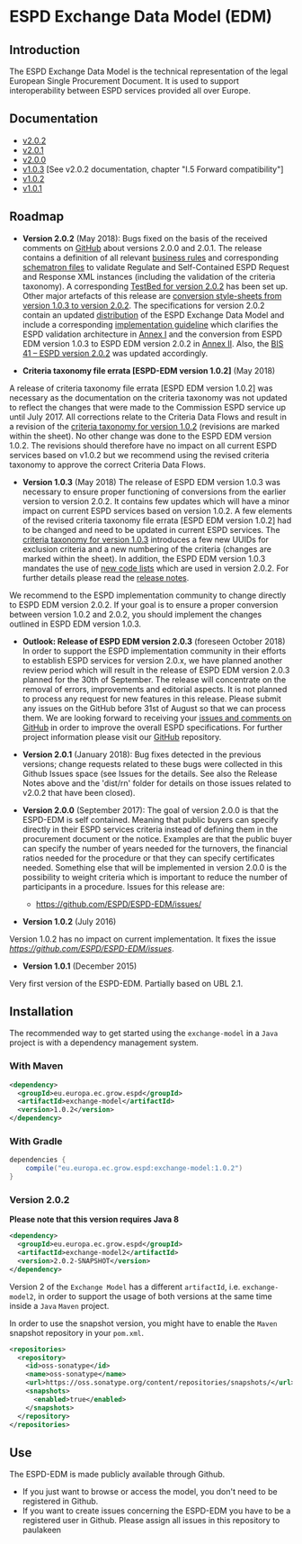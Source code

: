 # ESPD Exchange Data Model (EDM)

## Introduction

The ESPD Exchange Data Model is the technical representation of the legal European Single Procurement Document. It is used to support interoperability between ESPD services provided all over Europe.

## Documentation

* [v2.0.2](https://espd.github.io/ESPD-EDM/v2.0.2/)
* [v2.0.1](https://espd.github.io/ESPD-EDM/v2.0.1/)
* [v2.0.0](https://espd.github.io/ESPD-EDM/v2.0.0/)
* [v1.0.3](https://espd.github.io/ESPD-EDM/v2.0.2/) [See v2.0.2 documentation, chapter "I.5 Forward compatibility"]
* [v1.0.2](https://espd.github.io/ESPD-EDM/v1.0.2/)
* [v1.0.1](https://github.com/ESPD/ESPD-EDM/blob/1.0.1/docs/src/main/asciidoc/index.adoc)

## Roadmap

* **Version 2.0.2** (May 2018): 
Bugs fixed on the basis of the received comments on [GitHub](https://github.com/ESPD/ESPD-EDM/issues) about versions 2.0.0 and 2.0.1. The release contains a definition of all relevant [business rules](https://github.com/ESPD/ESPD-EDM/tree/2.0.2/docs/src/main/asciidoc/dist/doc) and corresponding [schematron files](https://github.com/ESPD/ESPD-EDM/tree/2.0.2/docs/src/main/asciidoc/dist/val/schematron) to validate Regulate and Self-Contained ESPD Request and Response XML instances (including the validation of the criteria taxonomy). A corresponding [TestBed for version 2.0.2](http://isaitb2.northeurope.cloudapp.azure.com/espd/upload) has been set up. Other major artefacts of this release are [conversion style-sheets from version 1.0.3 to version 2.0.2](https://github.com/ESPD/ESPD-EDM/tree/2.0.2/docs/src/main/asciidoc/dist/xslt/Versions_1-2_Mapping). The specifications for version 2.0.2 contain an updated [distribution](https://github.com/ESPD/ESPD-EDM/tree/2.0.2/docs/src/main/asciidoc/dist) of the ESPD Exchange Data Model and include a corresponding [implementation guideline](https://espd.github.io/ESPD-EDM/v2.0.2/xml_guide.html) which clarifies the ESPD validation architecture in [Annex I](https://espd.github.io/ESPD-EDM/v2.0.2/xml_guide.html#annex-i-xml-validation) and the conversion from ESPD EDM version 1.0.3 to ESPD EDM version 2.0.2 in [Annex II](https://espd.github.io/ESPD-EDM/v2.0.2/xml_guide.html#annex-ii-v1-0-3-to-v2-0-2-conversion). Also, the [BIS 41 – ESPD version 2.0.2](http://wiki.ds.unipi.gr/display/ESPDInt/BIS+41+-+ESPD+V2.0.2) was updated accordingly.

* **Criteria taxonomy file errata [ESPD-EDM version 1.0.2]** (May 2018)

A release of criteria taxonomy file errata [ESPD EDM version 1.0.2] was necessary as the documentation on the criteria taxonomy was not updated to reflect the changes that were made to the Commission ESPD service up until July 2017. All corrections relate to the Criteria Data Flows and result in a revision of the [criteria taxonomy for version 1.0.2](https://github.com/ESPD/ESPD-EDM/blob/2.0.2/docs/src/main/asciidoc/dist/cl/ods/CriteriaTaxonomy-V1.0.2-errata.ods) (revisions are marked within the sheet). No other change was done to the ESPD EDM version 1.0.2. The revisions should therefore have no impact on all current ESPD services based on v1.0.2 but we recommend using the revised criteria taxonomy to approve the correct Criteria Data Flows. 

* **Version 1.0.3** (May 2018)
The release of ESPD EDM version 1.0.3 was necessary to ensure proper functioning of conversions from the earlier version to version 2.0.2. It contains few updates which will have a minor impact on current ESPD services based on version 1.0.2. A few elements of the revised criteria taxonomy file errata [ESPD EDM version 1.0.2] had to be changed and need to be updated in current ESPD services. The [criteria taxonomy for version 1.0.3](https://github.com/ESPD/ESPD-EDM/blob/2.0.2/docs/src/main/asciidoc/dist/cl/ods/ESPD-CriteriaTaxonomy-V1.0.3.ods) introduces a few new UUIDs for exclusion criteria and a new numbering of the criteria (changes are marked within the sheet). In addition, the ESPD EDM version 1.0.3 mandates the use of [new code lists](https://github.com/ESPD/ESPD-EDM/blob/2.0.2/docs/src/main/asciidoc/dist/cl/ods/ESPD-CodeLists-V2.0.2.ods) which are used in version 2.0.2. For further details please read the [release notes](https://espd.github.io/ESPD-EDM/v2.0.2/release_notes.html).

We recommend to the ESPD implementation community to change directly to ESPD EDM version 2.0.2. If your goal is to ensure a proper conversion between version 1.0.2 and 2.0.2, you should implement the changes outlined in ESPD EDM version 1.0.3. 

* **Outlook: Release of ESPD EDM version 2.0.3** (foreseen October 2018)
In order to support the ESPD implementation community in their efforts to establish ESPD services for version 2.0.x, we have planned another review period which will result in the release of ESPD EDM version 2.0.3 planned for the 30th of September. The release will concentrate on the removal of errors, improvements and editorial aspects. It is not planned to process any request for new features in this release. Please submit any issues on the GitHub before 31st of August so that we can process them. We are looking forward to receiving your [issues and comments on GitHub](https://github.com/ESPD/ESPD-EDM/issues) in order to improve the overall ESPD specifications. 
For further project information please visit our [GitHub](https://github.com/ESPD/ESPD-EDM) repository.


* **Version 2.0.1** (January 2018): Bug fixes detected in the previous versions; change requests related to these bugs were collected in this Github Issues space (see Issues for the details. See also the Release Notes above and the 'dist/rn' folder for details on those issues related to v2.0.2 that have been closed). 

* **Version 2.0.0** (September 2017): The goal of version 2.0.0 is that the ESPD-EDM is self contained. Meaning that public buyers can specify directly in their ESPD services criteria instead of defining them in the procurement document or the notice. Examples are that the public buyer can specify the number of years needed for the turnovers, the financial ratios needed for the procedure or that they can specify certificates needed. Something else that will be implemented in version 2.0.0 is the possibility to weight criteria which is important to reduce the number of participants in a procedure. Issues for this release are:
  * https://github.com/ESPD/ESPD-EDM/issues/

* **Version 1.0.2** (July 2016) 

Version 1.0.2 has no impact on current implementation. It fixes the issue *https://github.com/ESPD/ESPD-EDM/issues*.
  
* **Version 1.0.1** (December 2015)

Very first version of the ESPD-EDM. Partially based on UBL 2.1.

## Installation

The recommended way to get started using the `exchange-model` in a `Java` project is with a dependency management system.

### With Maven

```xml
<dependency>
  <groupId>eu.europa.ec.grow.espd</groupId>
  <artifactId>exchange-model</artifactId>
  <version>1.0.2</version>
</dependency>
```

### With Gradle

```groovy
dependencies {
    compile("eu.europa.ec.grow.espd:exchange-model:1.0.2")
}
```

### Version 2.0.2

**Please note that this version requires Java 8**

```xml
<dependency>
  <groupId>eu.europa.ec.grow.espd</groupId>
  <artifactId>exchange-model2</artifactId>
  <version>2.0.2-SNAPSHOT</version>
</dependency>
```

Version 2 of the `Exchange Model` has a different `artifactId`, i.e. `exchange-model2`, in order to support 
the usage of both versions at the same time inside a `Java` `Maven` project.

In order to use the snapshot version, you might have to enable the `Maven` snapshot repository in your `pom.xml`.


```xml
<repositories>
  <repository>
    <id>oss-sonatype</id>
    <name>oss-sonatype</name>
    <url>https://oss.sonatype.org/content/repositories/snapshots/</url>
    <snapshots>
      <enabled>true</enabled>
    </snapshots>
  </repository>
</repositories>
```

## Use
The ESPD-EDM is made publicly available through Github. 
* If you just want to browse or access the model, you don't need to be registered in Github.
* If you want to create issues concerning the ESPD-EDM you have to be a registered user in Github. Please assign all issues in this repository to paulakeen
